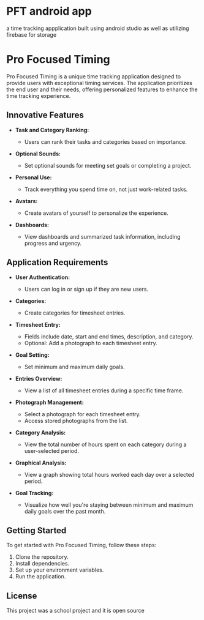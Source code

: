 # PFT android app
 a time tracking appplication built using android studio as well as utilizing firebase for storage
# Pro Focused Timing

Pro Focused Timing is a unique time tracking application designed to provide users with exceptional timing services. The application prioritizes the end user and their needs, offering personalized features to enhance the time tracking experience.

## Innovative Features

- **Task and Category Ranking:**
  - Users can rank their tasks and categories based on importance.

- **Optional Sounds:**
  - Set optional sounds for meeting set goals or completing a project.

- **Personal Use:**
  - Track everything you spend time on, not just work-related tasks.

- **Avatars:**
  - Create avatars of yourself to personalize the experience.

- **Dashboards:**
  - View dashboards and summarized task information, including progress and urgency.

## Application Requirements

- **User Authentication:**
  - Users can log in or sign up if they are new users.

- **Categories:**
  - Create categories for timesheet entries.

- **Timesheet Entry:**
  - Fields include date, start and end times, description, and category.
  - Optional: Add a photograph to each timesheet entry.

- **Goal Setting:**
  - Set minimum and maximum daily goals.

- **Entries Overview:**
  - View a list of all timesheet entries during a specific time frame.

- **Photograph Management:**
  - Select a photograph for each timesheet entry.
  - Access stored photographs from the list.

- **Category Analysis:**
  - View the total number of hours spent on each category during a user-selected period.

- **Graphical Analysis:**
  - View a graph showing total hours worked each day over a selected period.

- **Goal Tracking:**
  - Visualize how well you're staying between minimum and maximum daily goals over the past month.

## Getting Started

To get started with Pro Focused Timing, follow these steps:

1. Clone the repository.
2. Install dependencies.
3. Set up your environment variables.
4. Run the application.



## License

This project was a school project and it is open source



